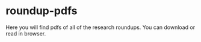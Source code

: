 # roundup-pdfs

Here you will find pdfs of all of the research roundups.  You can download or read in browser.  
